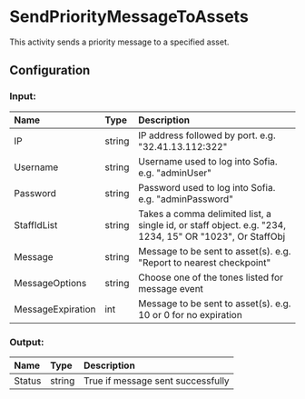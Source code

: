 # SendPriorityMessageToAssets

This activity sends a priority message to a specified asset.

## Configuration

### Input:

| Name              | Type   | Description                                                                                             |
| :---------------- | :----- | :------------------------------------------------------------------------------------------------------ |
| IP                | string | IP address followed by port. e.g. "32.41.13.112:322"                                                    |
| Username          | string | Username used to log into Sofia. e.g. "adminUser"                                                       |
| Password          | string | Password used to log into Sofia. e.g. "adminPassword"                                                   |
| StaffIdList       | string | Takes a comma delimited list, a single id, or staff object. e.g. "234, 1234, 15" OR "1023", Or StaffObj |
| Message           | string | Message to be sent to asset(s). e.g. "Report to nearest checkpoint"                                     |
| MessageOptions    | string | Choose one of the tones listed for message event                                                        |
| MessageExpiration | int    | Message to be sent to asset(s). e.g. 10 or 0 for no expiration                                          |

### Output:

| Name   | Type   | Description                       |
| :----- | :----- | :-------------------------------- |
| Status | string | True if message sent successfully |
